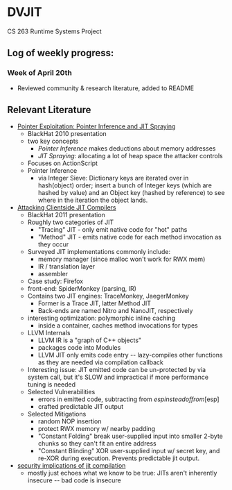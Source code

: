 # DVJIT
CS 263 Runtime Systems Project


## Log of weekly progress:

### Week of April 20th

* Reviewed community & research literature, added to README


## Relevant Literature

* [Pointer Exploitation: Pointer Inference and JIT Spraying](http://www.semantiscope.com/research/BHDC2010/BHDC-2010-Paper.pdf)
    * BlackHat 2010 presentation
    * two key concepts
        * _Pointer Inference_ makes deductions about memory addresses
        * _JIT Spraying_: allocating a lot of heap space the attacker controls
    * Focuses on ActionScript
    * Pointer Inference
        * via Integer Sieve: Dictionary keys are iterated over in hash(object) order; insert a bunch of Integer keys (which are hashed by value) and an Object key (hashed by reference) to see where in the iteration the object lands.
* [Attacking Clientside JIT Compilers](https://media.blackhat.com/bh-us-11/Rohlf/BH_US_11_RohlfIvnitskiy_Attacking_Client_Side_JIT_Compilers_WP.pdf)
    * BlackHat 2011 presentation
    * Roughly two categories of JIT
        * "Tracing" JIT - only emit native code for "hot" paths
        * "Method" JIT - emits native code for each method invocation as they occur
    * Surveyed JIT implementations commonly include:
        * memory manager (since malloc won't work for RWX mem)
        * IR / translation layer
        * assembler
    * Case study: Firefox
    * front-end: SpiderMonkey (parsing, IR)
    * Contains two JIT engines: TraceMonkey, JaegerMonkey
        * Former is a Trace JIT, latter Method JIT
        * Back-ends are named Nitro and NanoJIT, respectively
    * interesting optimization: polymorphic inline caching
        * inside a container, caches method invocations for types
    * LLVM Internals
        * LLVM IR is a "graph of C++ objects"
        * packages code into Modules
        * LLVM JIT only emits code entry -- lazy-compiles other functions as they are needed via compilation callback
    * Interesting issue: JIT emitted code can be un-protected by via system call, but it's SLOW and impractical if more performance tuning is needed
    * Selected Vulnerabilities
        * errors in emitted code, subtracting from $esp instead of from [$esp]
        * crafted predictable JIT output
    * Selected Mitigations
        * random NOP insertion
        * protect RWX memory w/ nearby padding
        * "Constant Folding" break user-supplied input into smaller 2-byte chunks so they can't fit an entire address
        * "Constant Blinding" XOR user-supplied input w/ secret key, and re-XOR during execution. Prevents predictable jit output.
* [security implications of jit compilation](https://wingolog.org/archives/2011/06/21/security-implications-of-jit-compilation)
    * mostly just echoes what we know to be true: JITs aren't inherently insecure -- bad code is insecure
